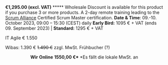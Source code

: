 **€1,295.00 (excl. VAT)** ***** Wholesale Discount is available for this product if you purchase 3 or more products.
A 2-day remote training leading to the [Scrum Alliance](https://www.scrumalliance.org/get-certified/scrum-master-track/certified-scrummaster) Certified Scrum Master certification.
**Date & Time**: 09.-10. October 2023, 09:00 – 15:30 (CEST) daily
**Early Bird:** 1095 € + VAT (ends 09. September 2023) | **Standard:** 1295 € + VAT


IT Agile € 1.550

Wibas: 1.390 € ~~1.490 €~~
zzgl. MwSt.
Frühbucher (?)


<p style="text-align:center;margin:0">
<b>Wir</b>
<b>Online</b>
<b>1550,00 €*</b>
*Es fällt die lokale MwSt. an

</p>